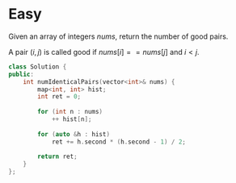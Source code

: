 # Easy

Given an array of integers $nums$, return the number of good pairs.

A pair ($i, j$) is called good if $nums[i] == nums[j]$ and $i < j$.

```cpp
class Solution {
public:
    int numIdenticalPairs(vector<int>& nums) {
        map<int, int> hist;
        int ret = 0;
        
        for (int n : nums)
            ++ hist[n];
        
        for (auto &h : hist)
            ret += h.second * (h.second - 1) / 2;
        
        return ret;
    }
};
```
